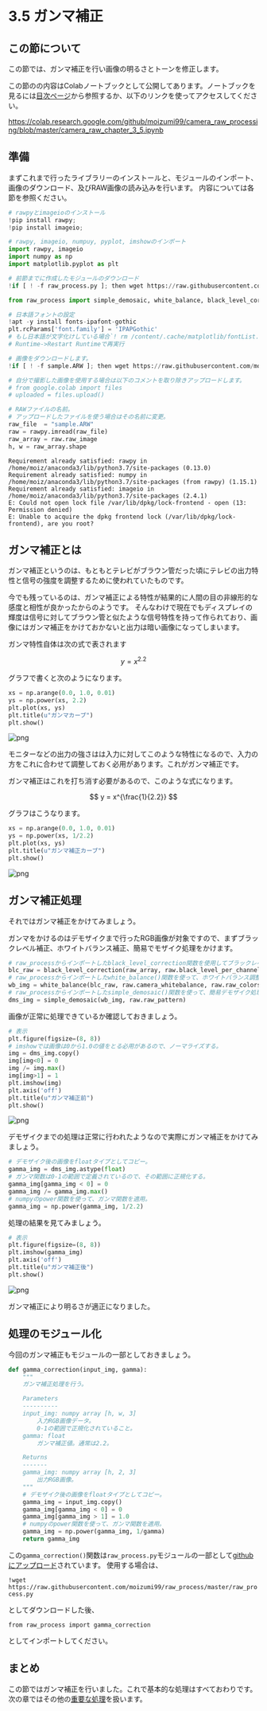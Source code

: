 
# 3.5 ガンマ補正

## この節について

この節では、ガンマ補正を行い画像の明るさとトーンを修正します。

この節のの内容はColabノートブックとして公開してあります。ノートブックを見るには[目次ページ](https://colab.research.google.com/github/moizumi99/camera_raw_processing/blob/master/camera_raw_toc.ipynb)から参照するか、以下のリンクを使ってアクセスしてください。

https://colab.research.google.com/github/moizumi99/camera_raw_processing/blob/master/camera_raw_chapter_3_5.ipynb

## 準備

まずこれまで行ったライブラリーのインストールと、モジュールのインポート、画像のダウンロード、及びRAW画像の読み込みを行います。
内容については各節を参照ください。


```python
# rawpyとimageioのインストール
!pip install rawpy;
!pip install imageio;

# rawpy, imageio, numpuy, pyplot, imshowのインポート
import rawpy, imageio
import numpy as np
import matplotlib.pyplot as plt

# 前節までに作成したモジュールのダウンロード
!if [ ! -f raw_process.py ]; then wget https://raw.githubusercontent.com/moizumi99/camera_raw_process/master/raw_process.py; fi

from raw_process import simple_demosaic, white_balance, black_level_correction

# 日本語フォントの設定
!apt -y install fonts-ipafont-gothic
plt.rcParams['font.family'] = 'IPAPGothic'
# もし日本語が文字化けしている場合`! rm /content/.cache/matplotlib/fontList.json`を実行して、
# Runtime->Restart Runtimeで再実行

# 画像をダウンロードします。
!if [ ! -f sample.ARW ]; then wget https://raw.githubusercontent.com/moizumi99/camera_raw_process/master/sample.ARW; fi

# 自分で撮影した画像を使用する場合は以下のコメントを取り除きアップロードします。
# from google.colab import files
# uploaded = files.upload()

# RAWファイルの名前。
# アップロードしたファイルを使う場合はその名前に変更。
raw_file  = "sample.ARW"
raw = rawpy.imread(raw_file)
raw_array = raw.raw_image
h, w = raw_array.shape
```

    Requirement already satisfied: rawpy in /home/moiz/anaconda3/lib/python3.7/site-packages (0.13.0)
    Requirement already satisfied: numpy in /home/moiz/anaconda3/lib/python3.7/site-packages (from rawpy) (1.15.1)
    Requirement already satisfied: imageio in /home/moiz/anaconda3/lib/python3.7/site-packages (2.4.1)
    E: Could not open lock file /var/lib/dpkg/lock-frontend - open (13: Permission denied)
    E: Unable to acquire the dpkg frontend lock (/var/lib/dpkg/lock-frontend), are you root?


## ガンマ補正とは

ガンマ補正というのは、もともとテレビがブラウン管だった頃にテレビの出力特性と信号の強度を調整するために使われていたものです。 

今でも残っているのは、ガンマ補正による特性が結果的に人間の目の非線形的な感度と相性が良かったからのようです。 そんなわけで現在でもディスプレイの輝度は信号に対してブラウン管と似たような信号特性を持って作られており、画像にはガンマ補正をかけておかないと出力は暗い画像になってしまいます。

ガンマ特性自体は次の式で表されます

$$ y = x^{2.2} $$

グラフで書くと次のようになります。


```python
xs = np.arange(0.0, 1.0, 0.01)
ys = np.power(xs, 2.2)
plt.plot(xs, ys)
plt.title(u"ガンマカーブ")
plt.show()
```


![png](camera_raw_chapter_3_5_files/camera_raw_chapter_3_5_5_0.png)


モニターなどの出力の強さはは入力に対してこのような特性になるので、入力の方をこれに合わせて調整しておく必用があります。これがガンマ補正です。

ガンマ補正はこれを打ち消す必要があるので、このような式になります。

$$ y = x^{\frac{1}{2.2}} $$

グラフはこうなります。


```python
xs = np.arange(0.0, 1.0, 0.01)
ys = np.power(xs, 1/2.2)
plt.plot(xs, ys)
plt.title(u"ガンマ補正カーブ")
plt.show()
```


![png](camera_raw_chapter_3_5_files/camera_raw_chapter_3_5_7_0.png)


## ガンマ補正処理

それではガンマ補正をかけてみましょう。

ガンマをかけるのはデモザイクまで行ったRGB画像が対象ですので、まずブラックレベル補正、ホワイトバランス補正、簡易でモザイク処理をかけます。


```python
# raw_processからインポートしたblack_level_correction関数を使用してブラックレベル補正。
blc_raw = black_level_correction(raw_array, raw.black_level_per_channel, raw.raw_pattern)
# raw_processからインポートしたwhite_balance()関数を使って、ホワイトバランス調整。
wb_img = white_balance(blc_raw, raw.camera_whitebalance, raw.raw_colors)
# raw_processからインポートしたsimple_demosaic()関数を使って、簡易デモザイク処理。
dms_img = simple_demosaic(wb_img, raw.raw_pattern)
```

画像が正常に処理できているか確認しておきましょう。


```python
# 表示
plt.figure(figsize=(8, 8))
# imshowでは画像は0から1.0の値をとる必用があるので、ノーマライズする。
img = dms_img.copy()
img[img<0] = 0
img /= img.max()
img[img>1] = 1
plt.imshow(img)
plt.axis('off')
plt.title(u"ガンマ補正前")
plt.show()
```


![png](camera_raw_chapter_3_5_files/camera_raw_chapter_3_5_11_0.png)


デモザイクまでの処理は正常に行われたようなので実際にガンマ補正をかけてみましょう。


```python
# デモザイク後の画像をfloatタイプとしてコピー。
gamma_img = dms_img.astype(float)
# ガンマ関数は0-1の範囲で定義されているので、その範囲に正規化する。
gamma_img[gamma_img < 0] = 0
gamma_img /= gamma_img.max()
# numpyのpower関数を使って、ガンマ関数を適用。
gamma_img = np.power(gamma_img, 1/2.2)
```

処理の結果を見てみましょう。


```python
# 表示
plt.figure(figsize=(8, 8))
plt.imshow(gamma_img)
plt.axis('off')
plt.title(u"ガンマ補正後")
plt.show()
```


![png](camera_raw_chapter_3_5_files/camera_raw_chapter_3_5_15_0.png)


ガンマ補正により明るさが適正になりました。

## 処理のモジュール化

今回のガンマ補正もモジュールの一部としておきましょう。


```python
def gamma_correction(input_img, gamma):
    """
    ガンマ補正処理を行う。

    Parameters
    ----------
    input_img: numpy array [h, w, 3]
        入力RGB画像データ。
        0-1の範囲で正規化されていること。
    gamma: float
        ガンマ補正値。通常は2.2。

    Returns
    -------
    gamma_img: numpy array [h, 2, 3]
        出力RGB画像。
    """
    # デモザイク後の画像をfloatタイプとしてコピー。
    gamma_img = input_img.copy()
    gamma_img[gamma_img < 0] = 0
    gamma_img[gamma_img > 1] = 1.0
    # numpyのpower関数を使って、ガンマ関数を適用。
    gamma_img = np.power(gamma_img, 1/gamma)
    return gamma_img
```

この`gamma_correction()`関数は`raw_process.py`モジュールの一部として[githubにアップロード](https://raw.githubusercontent.com/moizumi99/raw_process/master/raw_process.py)されています。
使用する場合は、

`!wget https://raw.githubusercontent.com/moizumi99/raw_process/master/raw_process.py`

としてダウンロードした後、

`from raw_process import gamma_correction`

としてインポートしてください。

## まとめ

この節ではガンマ補正を行いました。これで基本的な処理はすべておわりです。
次の章ではその他の[重要な処理](https://colab.research.google.com/github/moizumi99/camera_raw_processing/blob/master/camera_raw_chapter_4.ipynb)を扱います。
